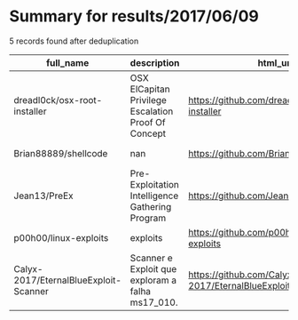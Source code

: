 
# Summary for results/2017/06/09
    
5 records found after deduplication

| full_name | description | html_url | matched_list | matched_count | pushed_at | size | stargazers_count | language | forks_count | vul_ids |
|---------------------------------------|-----------------------------------------------------|----------------------------------------------------------|----------------|-----------------|---------------------------|--------|--------------------|------------|---------------|-----------|
| dreadl0ck/osx-root-installer | OSX ElCapitan Privilege Escalation Proof Of Concept | https://github.com/dreadl0ck/osx-root-installer | ['exploit'] | 1 | 2017-06-09 09:57:59+00:00 | 19 | 3 | Go | 2 | [] |
| Brian88889/shellcode | nan | https://github.com/Brian88889/shellcode | ['shellcode'] | 1 | 2017-06-09 00:07:54+00:00 | 1 | 0 | nan | 0 | [] |
| Jean13/PreEx | Pre-Exploitation Intelligence Gathering Program | https://github.com/Jean13/PreEx | ['exploit'] | 1 | 2017-06-09 01:47:49+00:00 | 10 | 2 | Python | 0 | [] |
| p00h00/linux-exploits | exploits | https://github.com/p00h00/linux-exploits | ['exploit'] | 1 | 2017-06-09 02:57:38+00:00 | 7129 | 1 | C | 0 | [] |
| Calyx-2017/EternalBlueExploit-Scanner | Scanner e Exploit que exploram a falha ms17_010. | https://github.com/Calyx-2017/EternalBlueExploit-Scanner | ['exploit'] | 1 | 2017-06-09 00:32:06+00:00 | 8930 | 0 | Python | 0 | [] |
